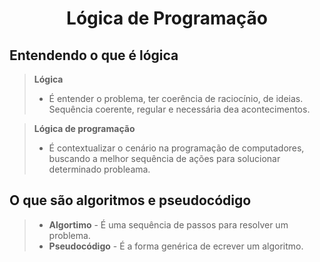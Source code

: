 <div align="center">

# Lógica de Programação


</div>

## Entendendo o que é lógica

> **Lógica**
> - É entender o problema, ter coerência de raciocínio, de ideias. Sequência coerente, regular e necessária dea acontecimentos.

> **Lógica de programação**
> - É contextualizar o cenário na programação de computadores, buscando a melhor sequência de ações para solucionar determinado probleama.

## O que são algoritmos e pseudocódigo
> - **Algortimo** - É uma sequência de passos para resolver um problema.
> - **Pseudocódigo** - É a forma genérica de ecrever um algoritmo.